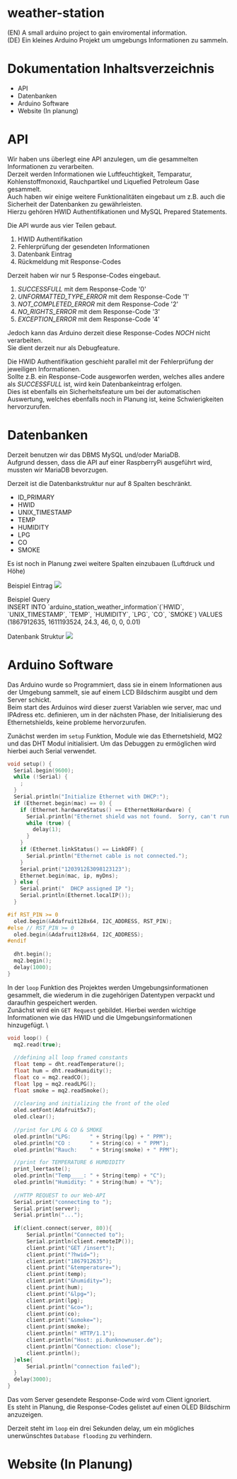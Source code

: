 # weather-station
(EN) A small arduino project to gain enviromental information. \
(DE) Ein kleines Arduino Projekt um umgebungs Informationen zu sammeln.

# Dokumentation Inhaltsverzeichnis
* API
* Datenbanken
* Arduino Software
* Website (In planung)

# API 
Wir haben uns überlegt eine API anzulegen, um die gesammelten Informationen zu verarbeiten. \
Derzeit werden Informationen wie Luftfeuchtigkeit, Temparatur, Kohlenstoffmonoxid, Rauchpartikel und Liquefied Petroleum Gase gesammelt. \
Auch haben wir einige weitere Funktionalitäten eingebaut um z.B. auch die Sicherheit der Datenbanken zu gewährleisten. \
Hierzu gehören HWID Authentifikationen und MySQL Prepared Statements. 

Die API wurde aus vier Teilen gebaut.
1. HWID Authentifikation
2. Fehlerprüfung der gesendeten Informationen
3. Datenbank Eintrag
4. Rückmeldung mit Response-Codes

Derzeit haben wir nur 5 Response-Codes eingebaut.
1. *SUCCESSFULL* mit dem Response-Code '0'
2. *UNFORMATTED_TYPE_ERROR* mit dem Response-Code '1'
3. *NOT_COMPLETED_ERROR* mit dem Response-Code '2'
4. *NO_RIGHTS_ERROR* mit dem Response-Code '3'
5. *EXCEPTION_ERROR* mit dem Response-Code '4'

Jedoch kann das Arduino derzeit diese Response-Codes *NOCH* nicht verarbeiten. \
Sie dient derzeit nur als Debugfeature.

Die HWID Authentifikation geschieht parallel mit der Fehlerprüfung der jeweiligen Informationen. \
Sollte z.B. ein Response-Code ausgeworfen werden, welches alles andere als *SUCCESSFULL* ist, wird kein Datenbankeintrag erfolgen. \
Dies ist ebenfalls ein Sicherheitsfeature um bei der automatischen Auswertung, welches ebenfalls noch in Planung ist, keine Schwierigkeiten hervorzurufen.

# Datenbanken
Derzeit benutzen wir das DBMS MySQL und/oder MariaDB. \
Aufgrund dessen, dass die API auf einer RaspberryPi ausgeführt wird, mussten wir MariaDB bevorzugen.

Derzeit ist die Datenbankstruktur nur auf 8 Spalten beschränkt.
* ID_PRIMARY
* HWID
* UNIX_TIMESTAMP
* TEMP
* HUMIDITY
* LPG
* CO
* SMOKE

Es ist noch in Planung zwei weitere Spalten einzubauen (Luftdruck und Höhe)

Beispiel Eintrag
![](https://github.com/Yato361/weather-station/blob/main/DB_BEISPIEL_EINTRAG.png)

Beispiel Query \
INSERT INTO \`arduino_station_weather_information\`(\`HWID\`, \`UNIX_TIMESTAMP\`, \`TEMP\`, \`HUMIDITY\`, \`LPG\`, \`CO\`, \`SMOKE\`) VALUES (1867912635, 1611193524, 24.3, 46, 0, 0, 0.01)

Datenbank Struktur
![](https://github.com/Yato361/weather-station/blob/main/DB_STRUCTURE_PICTURE.png)

# Arduino Software
Das Arduino wurde so Programmiert, dass sie in einem Informationen aus der Umgebung sammelt, sie auf einem LCD Bildschirm ausgibt und dem Server schickt. \
Beim start des Arduinos wird dieser zuerst Variablen wie server, mac und IPAdress etc. definieren, um in der nächsten Phase, der Initialisierung des Ethernetshields, keine probleme hervorzurufen.

Zunächst werden im `setup` Funktion, Module wie das Ethernetshield, MQ2 und das DHT Modul initialisiert. Um das Debuggen zu ermöglichen wird hierbei auch Serial verwendet.
```c
void setup() {
  Serial.begin(9600);
  while (!Serial) {
    ; 
  }
  Serial.println("Initialize Ethernet with DHCP:");
  if (Ethernet.begin(mac) == 0) {
    if (Ethernet.hardwareStatus() == EthernetNoHardware) {
      Serial.println("Ethernet shield was not found.  Sorry, can't run without hardware. :(");
      while (true) {
        delay(1); 
      }
    }
    if (Ethernet.linkStatus() == LinkOFF) {
      Serial.println("Ethernet cable is not connected.");
    }
    Serial.print("1203912ß3098123123");
    Ethernet.begin(mac, ip, myDns);
  } else {
    Serial.print("  DHCP assigned IP ");
    Serial.println(Ethernet.localIP());
  }

#if RST_PIN >= 0
  oled.begin(&Adafruit128x64, I2C_ADDRESS, RST_PIN);
#else // RST_PIN >= 0
  oled.begin(&Adafruit128x64, I2C_ADDRESS);
#endif  
  
  dht.begin();
  mq2.begin();
  delay(1000);
}
```

In der `loop` Funktion des Projektes werden Umgebungsinformationen gesammelt, die wiederum in die zugehörigen Datentypen verpackt und daraufhin gespeichert werden. \
Zunächst wird ein `GET Request` gebildet. Hierbei werden wichtige Informationen wie das HWID und die Umgebungsinformationen hinzugefügt. \

```c
void loop() {
  mq2.read(true);
  
  //defining all loop framed constants
  float temp = dht.readTemperature();
  float hum = dht.readHumidity();
  float co = mq2.readCO();
  float lpg = mq2.readLPG();
  float smoke = mq2.readSmoke();
  
  //clearing and initializing the front of the oled
  oled.setFont(Adafruit5x7);
  oled.clear();
  
  //print for LPG & CO & SMOKE
  oled.println("LPG:      " + String(lpg) + " PPM");
  oled.println("CO :      " + String(co) + " PPM");
  oled.println("Rauch:    " + String(smoke) + " PPM");

  //print for TEMPERATURE 6 HUMDIDITY
  print_leertaste();
  oled.println("Temp____: " + String(temp) + "C");
  oled.println("Humidity: " + String(hum) + "%");
  
  //HTTP REQUEST to our Web-API
  Serial.print("connecting to ");
  Serial.print(server);
  Serial.println("...");
  
  if(client.connect(server, 80)){
      Serial.println("Connected to");
      Serial.println(client.remoteIP());
      client.print("GET /insert");
      client.print("?hwid=");
      client.print("1867912635");
      client.print("&temperature=");
      client.print(temp);
      client.print("&humidity=");
      client.print(hum);
      client.print("&lpg=");
      client.print(lpg);
      client.print("&co=");
      client.print(co);
      client.print("&smoke=");
      client.print(smoke);
      client.println(" HTTP/1.1");
      client.println("Host: pi.0unknownuser.de");
      client.println("Connection: close");
      client.println();
  }else{
      Serial.println("connection failed");
  }
  delay(3000);
}
```
Das vom Server gesendete Response-Code wird vom Client ignoriert. \
Es steht in Planung, die Response-Codes gelistet auf einen OLED Bildschirm anzuzeigen.

Derzeit steht im `loop` ein drei Sekunden delay, um ein mögliches unerwünschtes `Database flooding` zu verhindern. 

# Website (In Planung)
